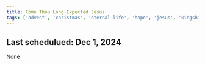 ```yaml
---
title: Come Thou Long-Expected Jesus
tags: ['advent', 'christmas', 'eternal-life', 'hope', 'jesus', 'kingship', 'liberty', 'lordship-of-jesus', 'seasonal']
---
```


## Last schedulued: Dec 1, 2024          

None
